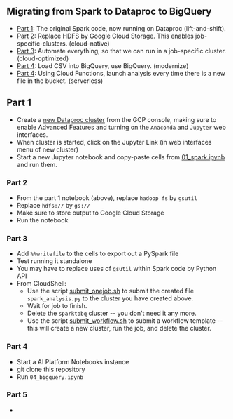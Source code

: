 ## Migrating from Spark to Dataproc to BigQuery


* [Part 1](01_spark.ipynb): The original Spark code, now running on Dataproc (lift-and-shift).
* [Part 2](02_gcs.ipynb): Replace HDFS by Google Cloud Storage. This enables job-specific-clusters. (cloud-native)
* [Part 3](03_automate.ipynb): Automate everything, so that we can run in a job-specific cluster. (cloud-optimized)
* [Part 4](04_bigquery.ipynb): Load CSV into BigQuery, use BigQuery. (modernize)
* [Part 4](05_functions.ipynb): Using Cloud Functions, launch analysis every time there is a new file in the bucket. (serverless)


## Part 1
* Create a [new Dataproc cluster](https://console.cloud.google.com/dataproc) from the GCP console, making sure to enable Advanced Features and turning on the ```Anaconda``` and ```Jupyter``` web interfaces.
* When cluster is started, click on the Jupyter Link (in web interfaces menu of new cluster)
* Start a new Jupyter notebook and copy-paste cells from [01_spark.ipynb](01_spark.ipynb) and run them.

### Part 2
* From the part 1 notebook (above), replace ```hadoop fs``` by ```gsutil```
* Replace ```hdfs://``` by ```gs://```
* Make sure to store output to Google Cloud Storage
* Run the notebook

### Part 3
* Add ```%%writefile``` to the cells to export out a PySpark file
* Test running it standalone
* You may have to replace uses of ```gsutil``` within Spark code by Python API
* From CloudShell:
  * Use the script [submit_onejob.sh](submit_onejob.sh) to submit the created file ```spark_analysis.py``` to the cluster you have created above.
  * Wait for job to finish.
  * Delete the ```sparktobq``` cluster -- you don't need it any more.
  * Use the script [submit_workflow.sh](submit_workflow.sh) to submit a workflow template -- this will create a new cluster, run the job, and delete the cluster.


### Part 4
* Start a AI Platform Notebooks instance
* git clone this repository
* Run ```04_bigquery.ipynb```

### Part 5
* 